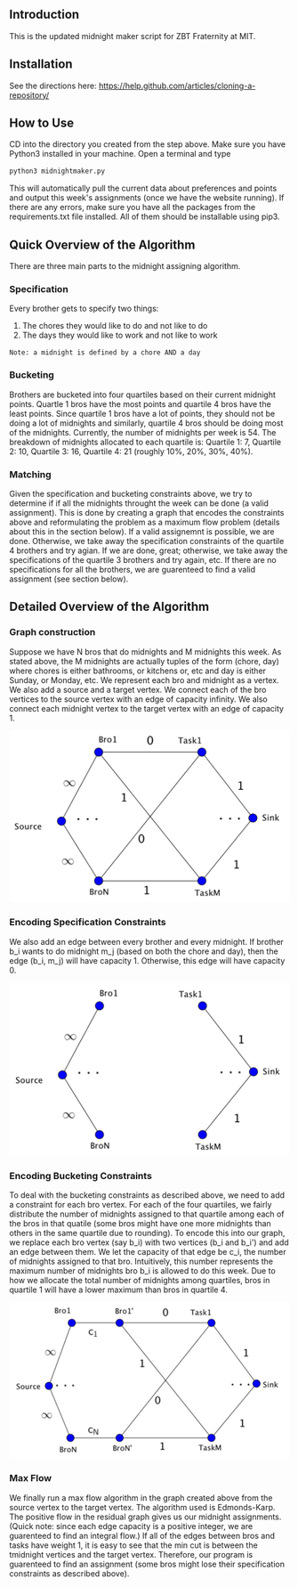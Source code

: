## Introduction

This is the updated midnight maker script for ZBT Fraternity at MIT. 


## Installation

See the directions here: https://help.github.com/articles/cloning-a-repository/

## How to Use

CD into the directory you created from the step above. Make sure you have Python3 installed in your machine. Open a terminal and type 

```bash
python3 midnightmaker.py
```

This will automatically pull the current data about preferences and points
and output this week's assignments (once we have the website running).
If there are any errors, make sure you have all the packages from the requirements.txt file installed. All of them should be installable using pip3. 

## Quick Overview of the Algorithm

There are three main parts to the midnight assigning algorithm.

### Specification

Every brother gets to specify two things:

1) The chores they would like to do and not like to do
2) The days they would like to work and not like to work

```
Note: a midnight is defined by a chore AND a day
```

### Bucketing

Brothers are bucketed into four quartiles based on their current midnight points.
Quartle 1 bros have the most points and quartile 4 bros have the least points.
Since quartile 1 bros have a lot of points, they should not be doing a lot of midnights
and similarly, quartile 4 bros should be doing most of the midnights. Currently, the number of midnights per week is 54. The breakdown of midnights allocated to each quartile is: Quartile 1: 7, Quartile 2: 10, Quartile 3: 16, Quartile 4: 21
(roughly 10%, 20%, 30%, 40%).

### Matching 

Given the specification and bucketing constraints above, we try to determine if 
if all the midnights throught the week can be done (a valid assignment). This is done by creating a graph that encodes the constraints above and reformulating the problem as a maximum flow problem (details about this in the section below). If a valid assignemnt is possible, we are done. Otherwise, we take away the specification constraints of the quartile 4 brothers and try agian. If we are done, great; otherwise, we take away the specifications of the quartile 3 brothers and try again, etc. If there are no specifications for all the brothers, we are guarenteed to find a valid assignment (see section below). 

## Detailed Overview of the Algorithm

### Graph construction

Suppose we have N bros that do midnights and M midnights this week. As stated above, the M midnights are actually tuples of the form (chore, day) where chores is either bathrooms, or kitchens or, etc and day is either Sunday, or Monday, etc. We represent each bro and midnight as a vertex. We also add a source and a target vertex. We connect each of the bro vertices to the source vertex with an edge of capacity infinity. We also connect each midnight vertex to the target vertex with an edge of capacity 1.

<p align="center">
<img src="Images\graph_img1.png" width="600">
</p>



### Encoding Specification Constraints

We also add an edge between every brother and every midnight. If brother b_i wants to do midnight m_j (based on both the chore and day), then the edge (b_i, m_j) will have capacity 1. Otherwise, this edge will have capacity 0. 

<p align="center">
<img src="Images\graph_img2.png" width="600">
</p>

### Encoding Bucketing Constraints

To deal with the bucketing constraints as described above, we need to add a constraint for each bro vertex. For each of the four quartiles, we fairly distribute the number of midnights assigned to that quartile among each of the bros in that quatile (some bros might have one more midnights than others in the same quartile due to rounding). To encode this into our graph, we replace each bro vertex (say b_i) with two vertices (b_i and b_i') and add an edge between them. We let the capacity of that edge be c_i, the number of midnights assigned to that bro. Intuitively, this number represents the maximum number of midnights bro b_i is allowed to do this week. Due to how we allocate the total number of midnights among quartiles, bros in quartile 1 will have a lower maximum than bros in quartile 4.

<p align="center">
<img src="Images\graph_img3.png" width="600">
</p>

### Max Flow 

We finally run a max flow algorithm in the graph created above from the source vertex to the target vertex. The algorithm used is Edmonds-Karp. The positive flow in the residual graph gives us our midnight assignments. (Quick note: since each edge capacity is a positive integer, we are guarenteed to find an integral flow.) If all of the edges between bros and tasks have weight 1, it is easy to see that the min cut is between the tmidnight vertices and the target vertex. Therefore, our program is guarenteed to find an assignment (some bros might lose their specification constraints as described above).











